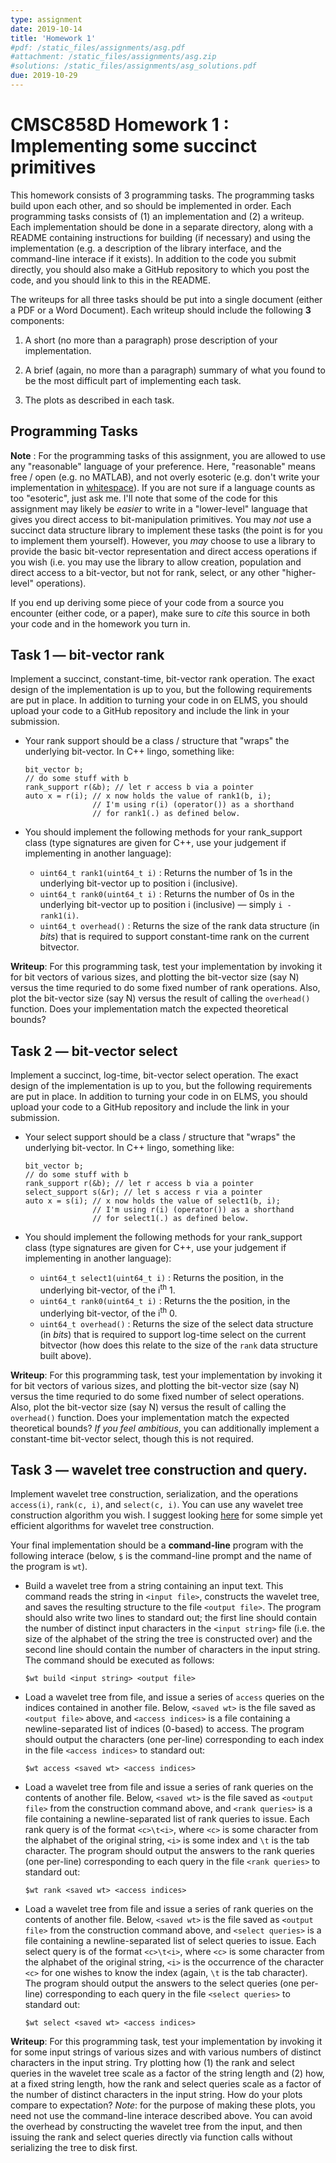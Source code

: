 ```yaml
---
type: assignment
date: 2019-10-14
title: 'Homework 1'
#pdf: /static_files/assignments/asg.pdf
#attachment: /static_files/assignments/asg.zip
#solutions: /static_files/assignments/asg_solutions.pdf
due: 2019-10-29
---
```


# CMSC858D Homework 1 : Implementing some succinct primitives

This homework consists of 3 programming tasks.  The programming tasks build upon each other, and so should be implemented in order.  Each programming tasks consists of (1) an implementation and (2) a writeup.  Each implementation should be done in a separate directory, along with a README containing instructions for building (if necessary) and using the implementation (e.g. a description of the library interface, and the command-line interace if it exists).  In addition to the code you submit directly, you should also make a GitHub repository to which you post the code, and you should link to this in the README.

The writeups for all three tasks should be put into a single document (either a PDF or a Word Document).  Each writeup should include the following **3** components:
    
1. A short (no more than a paragraph) prose description of your implementation.

2. A brief (again, no more than a paragraph) summary of what you found to be the most difficult part of implementing each task.

3. The plots as described in each task.

## Programming Tasks

**Note** : For the programming tasks of this assignment, you are allowed to use any "reasonable" language of your preference. Here, "reasonable" means free / open (e.g. no MATLAB), and not overly esoteric (e.g. don't write your implementation in [whitespace](https://en.wikipedia.org/wiki/Esoteric_programming_language#Whitespace)).  If you are not sure if a language counts as too "esoteric", just ask me. I'll note that some of the code for this assignment may likely be _easier_ to write in a "lower-level" language that gives you direct access to bit-manipulation primitives.  You may _not_ use a succinct data structure library to implement these tasks (the point is for you to implement them yourself).  However, you _may_ choose to use a library to provide the basic bit-vector representation and direct access operations if you wish (i.e. you may use the library to allow creation, population and direct access to a bit-vector, but not for rank, select, or any other "higher-level" operations).

If you end up deriving some piece of your code from a source you encounter (either code, or a paper), make sure to _cite_ this source in both your code and in the homework you turn in.

## Task 1 — bit-vector rank

 Implement a succinct, constant-time, bit-vector rank operation.  The exact design of the implementation is up to you, but the following requirements are put in place.  In addition to turning your code in on ELMS, you should upload your code to a GitHub repository and include the link in your submission.
 
 * Your rank support should be a class / structure that "wraps" the underlying bit-vector.  In C++ lingo, something like:

    ```
    bit_vector b;
    // do some stuff with b
    rank_support r(&b); // let r access b via a pointer
    auto x = r(i); // x now holds the value of rank1(b, i);
                   // I'm using r(i) (operator()) as a shorthand
                   // for rank1(.) as defined below.
    ```
    
  * You should implement the following methods for your rank_support class (type signatures are given for C++, use your judgement if implementing in another language):
      
      * `uint64_t rank1(uint64_t i)` : Returns the number of 1s in the underlying bit-vector up to position i (inclusive).
      * `uint64_t rank0(uint64_t i)` : Returns the number of 0s in the underlying bit-vector up to position i (inclusive) — simply `i - rank1(i)`.
      * `uint64_t overhead()` : Returns the size of the rank data structure (in _bits_) that is required to support constant-time rank on the current bitvector.


 **Writeup**: For this programming task, test your implementation by invoking it for bit vectors of various sizes, and plotting the bit-vector size (say N) versus the time requried to do some fixed number of rank operations.  Also, plot the bit-vector size (say N) versus the result of calling the `overhead()` function.  Does your implementation match the expected theoretical bounds?
 
 
## Task 2 — bit-vector select

 Implement a succinct, log-time, bit-vector select operation.  The exact design of the implementation is up to you, but the following requirements are put in place.  In addition to turning your code in on ELMS, you should upload your code to a GitHub repository and include the link in your submission.
 
 * Your select support should be a class / structure that "wraps" the underlying bit-vector.  In C++ lingo, something like:

    ```
    bit_vector b;
    // do some stuff with b
    rank_support r(&b); // let r access b via a pointer
    select_support s(&r); // let s access r via a pointer
    auto x = s(i); // x now holds the value of select1(b, i);
                   // I'm using r(i) (operator()) as a shorthand
                   // for select1(.) as defined below.
    ```
    
  * You should implement the following methods for your rank_support class (type signatures are given for C++, use your judgement if implementing in another language):
      
      * `uint64_t select1(uint64_t i)` : Returns the position, in the underlying bit-vector, of the i<sup>th</sup> 1.
      * `uint64_t rank0(uint64_t i)` : Returns the the position, in the underlying bit-vector, of the i<sup>th</sup> 0.
      * `uint64_t overhead()` : Returns the size of the select data structure (in _bits_) that is required to support log-time select on the current bitvector (how does this relate to the size of the `rank` data structure built above).


 **Writeup**: For this programming task, test your implementation by invoking it for bit vectors of various sizes, and plotting the bit-vector size (say N) versus the time requried to do some fixed number of select operations.  Also, plot the bit-vector size (say N) versus the result of calling the `overhead()` function.  Does your implementation match the expected theoretical bounds?  _If you feel ambitious_, you can additionally implement a constant-time bit-vector select, though this is not required.
 
 
 ## Task 3 — wavelet tree construction and query.

 Implement wavelet tree construction, serialization, and the operations `access(i)`, `rank(c, i)`, and `select(c, i)`. You can use any wavelet tree construction algorithm you wish.  I suggest looking [here](https://epubs.siam.org/doi/pdf/10.1137/1.9781611975055.2) for some simple yet efficient algorithms for wavelet tree construction.
 
 Your final implementation should be a **command-line** program with the following interace (below, `$` is the command-line prompt and the name of the program is `wt`).
 
  * Build a wavelet tree from a string containing an input text.  This command reads the string in `<input file>`, constructs the wavelet tree, and saves the resulting structure to the file `<output file>`.  The program should also write two lines to standard out; the first line should contain the number of distinct input characters in the `<input string>` file (i.e. the size of the alphabet of the string the tree is constructed over) and the second line should contain the number of characters in the input string.  The command should be executed as follows:
  
     `$wt build <input string> <output file>`
 
 * Load a wavelet tree from file, and issue a series of `access` queries on the indices contained in another file.  Below, `<saved wt>` is the file saved as `<output file>` above, and `<access indices>` is a file containing a newline-separated list of indices (0-based) to access. The program should output the characters (one per-line) corresponding to each index in the file `<access indices>` to standard out:

      `$wt access <saved wt> <access indices>`
 
 * Load a wavelet tree from file and issue a series of rank queries on the contents of another file. Below, `<saved wt>` is the file saved as `<output file>` from the construction command above, and `<rank queries>` is a file containing a newline-separated list of rank queries to issue.  Each rank query is of the format `<c>\t<i>`, where `<c>` is some character from the alphabet of the original string, `<i>` is some index and `\t` is the tab character.  The program should output the answers to the rank queries (one per-line) corresponding to each query in the file `<rank queries>` to standard out:
    
    `$wt rank <saved wt> <access indices>`
    
 * Load a wavelet tree from file and issue a series of rank queries on the contents of another file. Below, `<saved wt>` is the file saved as `<output file>` from the construction command above, and `<select queries>` is a file containing a newline-separated list of select queries to issue.  Each select query is of the format `<c>\t<i>`, where `<c>` is some character from the alphabet of the original string, `<i>` is the occurrence of the character `<c>` for one wishes to know the index (again, `\t` is the tab character).  The program should output the answers to the select queries (one per-line) corresponding to each query in the file `<select queries>` to standard out:
    
    `$wt select <saved wt> <access indices>`
        

 **Writeup**: For this programming task, test your implementation by invoking it for some input strings of various sizes and with various numbers of distinct characters in the input string.  Try plotting how (1) the rank and select queries in the wavelet tree scale as a factor of the string length and (2) how, at a fixed string length, how the rank and select queries scale as a factor of the number of distinct characters in the input string.  How do your plots compare to expectation? *Note*: for the purpose of making these plots, you need not use the command-line interace described above.  You can avoid the overhead by constructing the wavelet tree from the input, and then issuing the rank and select queries directly via function calls without serializing the tree to disk first.

